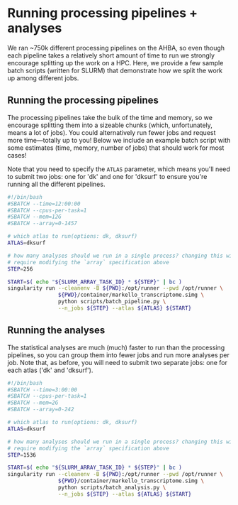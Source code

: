 # Running processing pipelines + analyses

We ran ~750k different processing pipelines on the AHBA, so even though each pipeline takes a relatively short amount of time to run we strongly encourage splitting up the work on a HPC.
Here, we provide a few sample batch scripts (written for SLURM) that demonstrate how we split the work up among different jobs.

## Running the processing pipelines

The processing pipelines take the bulk of the time and memory, so we encourage splitting them into a sizeable chunks (which, unfortunately, means a lot of jobs).
You could alternatively run fewer jobs and request more time—totally up to you!
Below we include an example batch script with some estimates (time, memory, number of jobs) that should work for most cases!

Note that you need to specify the `ATLAS` parameter, which means you'll need to submit two jobs: one for 'dk' and one for 'dksurf' to ensure you're running all the different pipelines.

```bash
#!/bin/bash
#SBATCH --time=12:00:00
#SBATCH --cpus-per-task=1
#SBATCH --mem=12G
#SBATCH --array=0-1457

# which atlas to run(options: dk, dksurf)
ATLAS=dksurf

# how many analyses should we run in a single process? changing this will
# require modifying the `array` specification above
STEP=256

START=$( echo "${SLURM_ARRAY_TASK_ID} * ${STEP}" | bc )
singularity run --cleanenv -B ${PWD}:/opt/runner --pwd /opt/runner \
                ${PWD}/container/markello_transcriptome.simg \
                python scripts/batch_pipeline.py \
                --n_jobs ${STEP} --atlas ${ATLAS} ${START}
```

## Running the analyses

The statistical analyses are much (much) faster to run than the processing pipelines, so you can group them into fewer jobs and run more analyses per job.
Note that, as before, you will need to submit two separate jobs: one for each atlas ('dk' and 'dksurf').

```bash
#!/bin/bash
#SBATCH --time=3:00:00
#SBATCH --cpus-per-task=1
#SBATCH --mem=2G
#SBATCH --array=0-242

# which atlas to run(options: dk, dksurf)
ATLAS=dksurf

# how many analyses should we run in a single process? changing this will
# require modifying the `array` specification above
STEP=1536

START=$( echo "${SLURM_ARRAY_TASK_ID} * ${STEP}" | bc )
singularity run --cleanenv -B ${PWD}:/opt/runner --pwd /opt/runner \
                ${PWD}/container/markello_transcriptome.simg \
                python scripts/batch_analysis.py \
                --n_jobs ${STEP} --atlas ${ATLAS} ${START}
```
